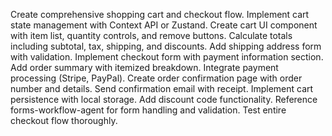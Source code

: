 Create comprehensive shopping cart and checkout flow. Implement cart state management with Context API or Zustand. Create cart UI component with item list, quantity controls, and remove buttons. Calculate totals including subtotal, tax, shipping, and discounts. Add shipping address form with validation. Implement checkout form with payment information section. Add order summary with itemized breakdown. Integrate payment processing (Stripe, PayPal). Create order confirmation page with order number and details. Send confirmation email with receipt. Implement cart persistence with local storage. Add discount code functionality. Reference forms-workflow-agent for form handling and validation. Test entire checkout flow thoroughly.
